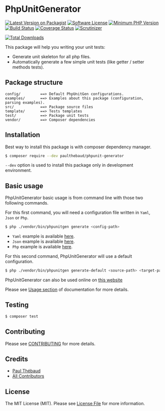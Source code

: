 # PhpUnitGenerator

[![Latest Version on Packagist][ico-version]][link-packagist]
[![Software License][ico-license]](LICENSE.md)
[![Minimum PHP Version](https://img.shields.io/badge/php-%3E%3D%207.2-8892BF.svg?style=flat-square)](https://php.net/)
[![Build Status][ico-travis]][link-travis]
[![Coverage Status][ico-coveralls]][link-coveralls]
[![Scrutinizer][ico-scrutinizer]][link-scrutinizer]

[![Total Downloads][ico-downloads]][link-downloads]

This package will help you writing your unit tests:
* Generate unit skeleton for all php files.
* Automatically generate a few simple unit tests (like getter / setter methods tests).

## Package structure

```
config/         ==> Default PhpUnitGen configurations.
examples/       ==> Examples about this package (configuration, parsing examples).
src/            ==> Package source files
template/       ==> Tests templates
test/           ==> Package unit tests
vendor/         ==> Composer dependencies
```

## Installation

Best way to install this package is with composer dependency manager.

```bash
$ composer require --dev paulthebaud/phpunit-generator
```

`--dev` option is used to install this package only in development environment.

## Basic usage

PhpUnitGenerator basic usage is from command line with those two following commands.

For this first command, you will need a configuration file written in `Yaml`, `Json` or `Php`.

```bash
$ php ./vendor/bin/phpunitgen generate <config-path>
```

* `Yaml` example is available [here](examples/phpunitgen.config.yml).
* `Json` example is available [here](examples/phpunitgen.config.json).
* `Php` example is available [here](examples/phpunitgen.config.php).

For this second command, PhpUnitGenerator will use a default configuration.

```bash
$ php ./vendor/bin/phpunitgen generate-default <source-path> <target-path>
```

PhpUnitGenerator can also be used online on [this website](https://phpunitgen.heroku.com)

Please see [Usage section](DOCUMENTATION.md#Usage) of documentation for more details.

## Testing

```bash
$ composer test
```

## Contributing

Please see [CONTRIBUTING](CONTRIBUTING.md) for more details.

## Credits

- [Paul Thébaud][link-author]
- [All Contributors][link-contributors]

## License

The MIT License (MIT). Please see [License File](LICENSE.md) for more information.

[ico-version]: https://img.shields.io/packagist/v/paulthebaud/phpunit-generator.svg
[ico-license]: https://img.shields.io/badge/license-MIT-brightgreen.svg
[ico-travis]: https://img.shields.io/travis/paul-thebaud/phpunit-generator/master.svg
[ico-coveralls]: https://img.shields.io/coveralls/paul-thebaud/phpunit-generator/master.svg
[ico-scrutinizer]: https://scrutinizer-ci.com/g/paul-thebaud/phpunit-generator/badges/quality-score.png?b=master
[ico-downloads]: https://img.shields.io/packagist/dt/paulthebaud/phpunit-generator.svg

[link-packagist]: https://packagist.org/packages/paulthebaud/phpunit-generator
[link-travis]: https://travis-ci.org/paul-thebaud/phpunit-generator
[link-coveralls]: https://coveralls.io/github/paul-thebaud/phpunit-generator
[link-scrutinizer]: https://scrutinizer-ci.com/g/paul-thebaud/phpunit-generator/
[link-downloads]: https://packagist.org/packages/paulthebaud/phpunit-generator
[link-author]: https://github.com/paul-thebaud
[link-contributors]: ../../contributors